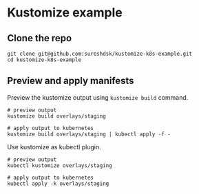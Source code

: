 # Kustomize example

## Clone the repo
```
git clone git@github.com:sureshdsk/kustomize-k8s-example.git
cd kustomize-k8s-example
```

## Preview and apply manifests
Preview the kustomize output using `kustomize build` command. 
```
# preview output
kustomize build overlays/staging

# apply output to kubernetes
kustomize build overlays/staging | kubectl apply -f -

```

Use kustomize as kubectl plugin.

```
# preview output
kubectl kustomize overlays/staging

# apply output to kubernetes
kubectl apply -k overlays/staging
```